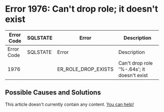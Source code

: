 
# Error 1976: Can't drop role; it doesn't exist


| Error Code | SQLSTATE | Error | Description |
| --- | --- | --- | --- |
| Error Code | SQLSTATE | Error | Description |
| 1976 |  | ER_ROLE_DROP_EXISTS | Can't drop role '%-.64s'; it doesn't exist |




## Possible Causes and Solutions


This article doesn't currently contain any content. [You can help!](/kb/en/writing-and-editing-knowledge-base-articles/)


